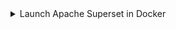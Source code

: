 <details><summary>Launch Apache Superset in Docker</summary>

Superset provides [installing Superset locally using Docker Compose](https://superset.apache.org/docs/installation/installing-superset-using-docker-compose/) instructions.  After checking out the Apache Superset repo from GitHub you can run the latest development code, or a specific tag.  We recommend release 2.0.0 as it is the latest release not marked as `pre-release`.

There are a few tasks to be done before running `docker compose`:

1. Add the official ClickHouse Connect driver
2. Optain a MapBox API key and add that as an environment variable (optional)
3. Specify the version of Superset to run

:::tip
The commands below are to be run from the  top level of the GitHub repo, `superset`.
:::

## Official ClickHouse Connect driver

To make the ClickHouse Connect driver available in the Superset deployment add it to the local requirements file:

```bash
echo "clickhouse-connect" >> ./docker/requirements-local.txt
```

## MapBox

This is optional, you can plot location data in Superset without a MapBox API key, but you will see a message telling you that you should add a key and the background image of the map will be missing (you will only see the data points and not the map background).  MapBox provides a free tier if you would like to use it.

Some of the sample visualizations that the guides have you create use location, for example longitude and latitude, data.  Superset includes support for MapBox maps.  To use the MapBox visualizations you need a MapBox API key.  Sign up for the [MapBox free tier](https://account.mapbox.com/auth/signup/), and generate an API key.

Make the API key available to Superset:

```bash
echo "MAPBOX_API_KEY=pk.SAMPLE-Use-your-key-instead" >> docker/.env-non-dev
```

## Deploy Superset version 2.0.0

To deploy release 2.0.0 run:

```bash
git checkout 2.0.0
TAG=2.0.0 docker-compose -f docker-compose-non-dev.yml pull
TAG=2.0.0 docker-compose -f docker-compose-non-dev.yml up
```

</details>

